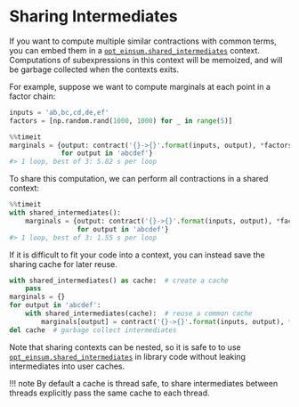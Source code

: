 # Sharing Intermediates

If you want to compute multiple similar contractions with common terms, you can embed them in a [`opt_einsum.shared_intermediates`](../api_reference.md#opt_einsumshared_intermediates) context. Computations of subexpressions in this context will be memoized, and will be garbage collected when the contexts exits.

For example, suppose we want to compute marginals at each point in a factor chain:

```python
inputs = 'ab,bc,cd,de,ef'
factors = [np.random.rand(1000, 1000) for _ in range(5)]

%%timeit
marginals = {output: contract('{}->{}'.format(inputs, output), *factors)
             for output in 'abcdef'}
#> 1 loop, best of 3: 5.82 s per loop
```

To share this computation, we can perform all contractions in a shared context:

```python
%%timeit
with shared_intermediates():
    marginals = {output: contract('{}->{}'.format(inputs, output), *factors)
                 for output in 'abcdef'}
#> 1 loop, best of 3: 1.55 s per loop
```

If it is difficult to fit your code into a context, you can instead save the sharing cache for later reuse.

```python
with shared_intermediates() as cache:  # create a cache
    pass
marginals = {}
for output in 'abcdef':
    with shared_intermediates(cache):  # reuse a common cache
        marginals[output] = contract('{}->{}'.format(inputs, output), *factors)
del cache  # garbage collect intermediates
```

Note that sharing contexts can be nested, so it is safe to to use [`opt_einsum.shared_intermediates`](../api_reference.md#opt_einsumshared_intermediates) in library code without leaking intermediates into user caches.

!!! note
    By default a cache is thread safe, to share intermediates between threads explicitly pass the same cache to each thread.
